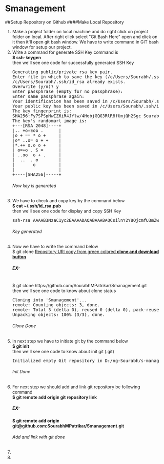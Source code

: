 # Smanagement

##Setup Repository on Github
####Make Local Repository
<ol>
<li>Make a project folder on local machine and do right click on project folder on local. After right click select "Git Bash Here" open and click on it then it'll open git bash window. We have to write command in GIT bash window for setup our project.</li>
<li>Write a command for generate SSH Key command is<br>
<b>$ ssh-keygen</b>
<br>
then we'll see one code for successfully generated SSH Key<br>
<pre>Generating public/private rsa key pair.
Enter file in which to save the key (/c/Users/Sourabh/.ssh/id_rsa):
/c/Users/Sourabh/.ssh/id_rsa already exists.
Overwrite (y/n)? y
Enter passphrase (empty for no passphrase):
Enter same passphrase again:
Your identification has been saved in /c/Users/Sourabh/.ssh/id_rsa.
Your public key has been saved in /c/Users/Sourabh/.ssh/id_rsa.pub.
The key fingerprint is:
SHA256:Fy7SPSpHwIZ6iR4JYlw/4HobjGQG3RlR8fUmjQh2Sgc Sourabh@Sourabh-PC
The key's randomart image is:
+---[RSA 2048]----+
|.. +o=Eoo .      |
|o + == * o +     |
|o* ..o= o + +    |
|*.++ o.o o +     |
| o=+o . S =      |
| ..oo  o + .     |
|  ..  . o        |
|       o         |
|                 |
+----[SHA256]-----+
</pre>
<h6>Now key is generated</h6>
</li>
<li>We have to check and copy key by the command below<br><b>$ cat ~/.ssh/id_rsa.pub</b><br>then we'll see one code for display and copy SSH Key<br>
<pre>
ssh-rsa AAAAB3NzaC1yc2EAAAADAQABAAABAQCsilnY2Y8QjcmfU3mZw6aj7fXWJC5IlvaNwhRVQkTB+f9Zp4z3yP69BzM8TMU0xtCTtYzLTqAQ+tLoUe/TmL1SqajK82i8chBDYAEYjPQDkBDRRyMpTjoxS2v7/eJ+gOsqI3rXFcsakGxhNSLCyhHZj4auE467v/u5rJevXfJFUUjuZheSdmi0oqdfx09Y6qCzn2VvJgzH7OGSBUDmIHhmsCLZ+Y4Ylwbmx88Q2yGAJN+bn+ONDlP4SRf8w+UtJzsE8yvXzcfZglEKYy90BUbB2SU5mjgRP+5r9VcCs84GwjilKqbMCkNzISUUTwToxcrbGsy8QRkYZ3GWRm6NkfNn Sourabh@Sourabh-PC
</pre>
<h6>Key generated</h6>
</li>
<li>Now we have to write the command below
<br>$ git clone <u>Repository URl copy from green colored <b>clone and download button</b></u>
<br><h5>EX:</h5>
<br>$ git clone https://github.com/SourabhMPatrikar/Smanagement.git
<br>then we'll see one code to know about clone status<br>
<pre>
Cloning into 'Smanagement'...
remote: Counting objects: 3, done.
remote: Total 3 (delta 0), reused 0 (delta 0), pack-reused 0
Unpacking objects: 100% (3/3), done.
</pre>
<h6>Clone Done</h6>
</li>
<li>In next step we have to initiate git by the command below
<br><b>$ git init</b>
<br>then we'll see one code to know about init git (.git)<br>
<pre>
Initialized empty Git repository in D:/ng-Sourabh/s-management/.git/
</pre>
<h6>Init Done</h6>
</li>
<li>For next step we should add and link git repository be following command<br>
<b>$ git remote add origin git repository link</b>
<br><h5>EX:</h5>
<b>$ git remote add origin git@github.com:SourabhMPatrikar/Smanagement.git</b><br>
<h6>Add and link with git done</h6>
</li>
<li></li>
<li></li>
</ol>
